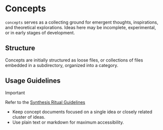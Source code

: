 # Concepts

`concepts` serves as a collecting ground for emergent thoughts, inspirations, and theoretical explorations. Ideas here may be incomplete, experimental, or in early stages of development.

## Structure

Concepts are initially structured as loose files, or collections of files embedded in a subdirectory, organized into a category.

## Usage Guidelines

> [!IMPORTANT]
> Refer to the [Synthesis Ritual Guidelines](../guidelines.md)

- Keep concept documents focused on a single idea or closely related cluster of ideas.
- Use plain text or markdown for maximum accessibility.